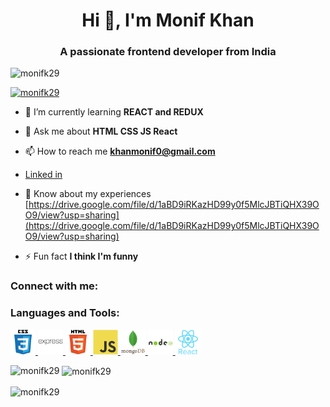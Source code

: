 <h1 align="center">Hi 👋, I'm Monif Khan</h1>
<h3 align="center">A passionate frontend developer from India</h3>

<p align="left"> <img src="https://komarev.com/ghpvc/?username=monifk29&label=Profile%20views&color=0e75b6&style=flat" alt="monifk29" /> </p>

<p align="left"> <a href="https://github.com/ryo-ma/github-profile-trophy"><img src="https://github-profile-trophy.vercel.app/?username=monifk29" alt="monifk29" /></a> </p>

- 🌱 I’m currently learning **REACT and REDUX**

- 💬 Ask me about **HTML CSS JS React**

- 📫 How to reach me **khanmonif0@gmail.com**
- <a href="https://www.linkedin.com/in/monif-khan-904a02191/">Linked in<a/>

- 📄 Know about my experiences [https://drive.google.com/file/d/1aBD9iRKazHD99y0f5MlcJBTiQHX39OO9/view?usp=sharing](https://drive.google.com/file/d/1aBD9iRKazHD99y0f5MlcJBTiQHX39OO9/view?usp=sharing)

- ⚡ Fun fact **I think I'm funny**

<h3 align="left">Connect with me:</h3>
<p align="left">
</p>

<h3 align="left">Languages and Tools:</h3>
<p align="left"> <a href="https://www.w3schools.com/css/" target="_blank" rel="noreferrer"> <img src="https://raw.githubusercontent.com/devicons/devicon/master/icons/css3/css3-original-wordmark.svg" alt="css3" width="40" height="40"/> </a> <a href="https://expressjs.com" target="_blank" rel="noreferrer"> <img src="https://raw.githubusercontent.com/devicons/devicon/master/icons/express/express-original-wordmark.svg" alt="express" width="40" height="40"/> </a> <a href="https://www.w3.org/html/" target="_blank" rel="noreferrer"> <img src="https://raw.githubusercontent.com/devicons/devicon/master/icons/html5/html5-original-wordmark.svg" alt="html5" width="40" height="40"/> </a> <a href="https://developer.mozilla.org/en-US/docs/Web/JavaScript" target="_blank" rel="noreferrer"> <img src="https://raw.githubusercontent.com/devicons/devicon/master/icons/javascript/javascript-original.svg" alt="javascript" width="40" height="40"/> </a> <a href="https://www.mongodb.com/" target="_blank" rel="noreferrer"> <img src="https://raw.githubusercontent.com/devicons/devicon/master/icons/mongodb/mongodb-original-wordmark.svg" alt="mongodb" width="40" height="40"/> </a> <a href="https://nodejs.org" target="_blank" rel="noreferrer"> <img src="https://raw.githubusercontent.com/devicons/devicon/master/icons/nodejs/nodejs-original-wordmark.svg" alt="nodejs" width="40" height="40"/> </a> <a href="https://reactjs.org/" target="_blank" rel="noreferrer"> <img src="https://raw.githubusercontent.com/devicons/devicon/master/icons/react/react-original-wordmark.svg" alt="react" width="40" height="40"/> </a> </p>

<p><img align="left" src="https://github-readme-stats.vercel.app/api/top-langs?username=monifk29&show_icons=true&locale=en&layout=compact" alt="monifk29" /></p>

<p>&nbsp;<img align="center" src="https://github-readme-stats.vercel.app/api?username=monifk29&show_icons=true&locale=en" alt="monifk29" /></p>

<p><img align="center" src="https://github-readme-streak-stats.herokuapp.com/?user=monifk29&" alt="monifk29" /></p>


<!---
monifk29/monifk29 is a ✨ special ✨ repository because its `README.md` (this file) appears on your GitHub profile.
You can click the Preview link to take a look at your changes.
--->
